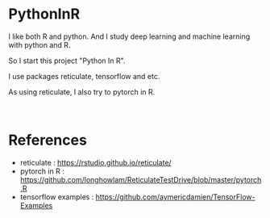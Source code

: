# PythonInR

I like both R and python.
And I study deep learning and machine learning with python and R.

So I start this project "Python In R".

I use packages reticulate, tensorflow and etc.

As using reticulate, I also try to pytorch in R.

<br>

# References

 * reticulate : https://rstudio.github.io/reticulate/
 * pytorch in R : https://github.com/longhowlam/ReticulateTestDrive/blob/master/pytorch.R
 * tensorflow examples : https://github.com/aymericdamien/TensorFlow-Examples
 